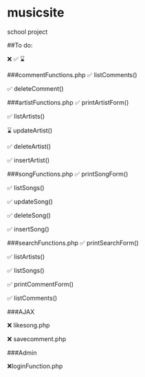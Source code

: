 # musicsite
school project

##To do:

❌ ✅ ⌛

###commentFunctions.php
✅ listComments()

✅ deleteComment()

###artistFunctions.php
✅ printArtistForm()

✅ listArtists()

⌛ updateArtist()

✅ deleteArtist()

✅ insertArtist()

###songFunctions.php
✅ printSongForm()

✅ listSongs()

✅ updateSong()

✅ deleteSong()

✅ insertSong()

###searchFunctions.php
✅ printSearchForm()

✅ listArtists()

✅ listSongs()

✅ printCommentForm()

✅ listComments()

###AJAX

❌ likesong.php

❌ savecomment.php

###Admin

❌loginFunction.php
